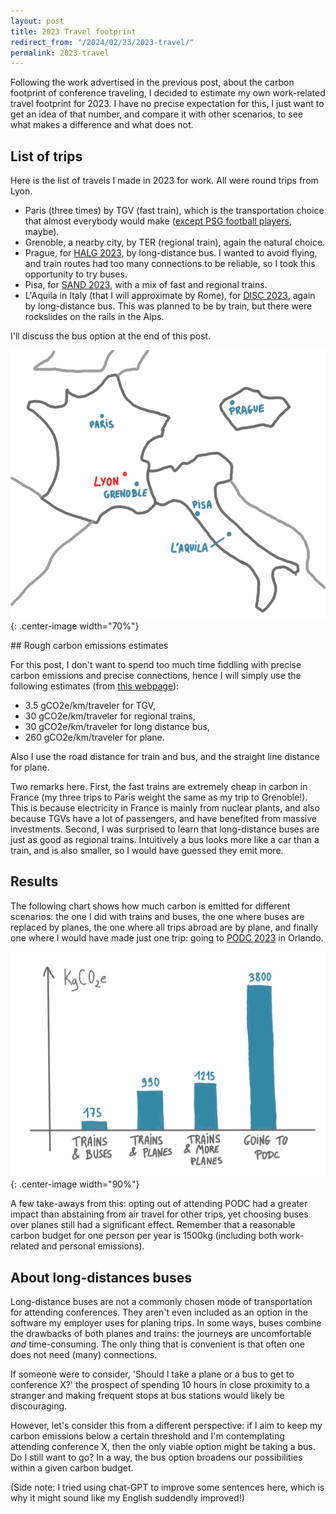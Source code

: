 ```yaml
---
layout: post
title: 2023 Travel footprint 
redirect_from: "/2024/02/23/2023-travel/"
permalink: 2023-travel
---
```


Following the work advertised in the previous post, about the carbon footprint
of conference traveling, I decided to estimate my own work-related travel footprint
for 2023. I have no precise expectation for this, I just want to get an 
idea of that number, and compare it with other scenarios, to see what makes a 
difference and what does not.

## List of trips

Here is the list of travels I made in 2023 for work. All were round trips from 
Lyon.

* Paris (three times) by TGV (fast train), which is the transportation choice 
that almost everybody would make ([except PSG football players](https://www.bbc.com/news/world-europe-62809829), maybe).
* Grenoble, a nearby city, by TER (regional train), again the natural choice. 
* Prague, for [HALG 2023](https://2023.highlightsofalgorithms.org/), by 
long-distance bus. I wanted to avoid flying, and train routes had too many 
connections to be reliable, so I took this opportunity to try buses. 
* Pisa, for [SAND 2023](https://2023.sand-conf.org/), with a mix of fast and 
regional trains.
* L'Aquila in Italy (that I will approximate by Rome), for
[DISC 2023](https://www.disc-conference.org/wp/disc2023/), 
again by long-distance bus. This was planned to be by train, but there were 
rockslides on the rails in the Alps.

I'll discuss the bus option at the end of this post.

![](../assets/map-travel-2023.png){: .center-image width="70%"}

## Rough carbon emissions estimates

For this post, I don't want to spend too much time fiddling with precise 
carbon emissions and precise connections, hence I will simply use the
following estimates (from [this webpage](https://www.sncf-connect.com/train/comparateurco2)):

* 3.5 gCO2e/km/traveler for TGV,
* 30 gCO2e/km/traveler for regional trains,
* 30 gCO2e/km/traveler for long distance bus,
* 260 gCO2e/km/traveler for plane. 

Also I use the road distance for train and bus, and the straight line distance 
for plane.

Two remarks here. First, the fast trains are extremely cheap in carbon in 
France (my three trips to Paris weight the same as my trip to 
Grenoble!). This is because electricity in France is mainly from nuclear 
plants, and also because TGVs have a lot of passengers, and have benefited 
from massive investments.
Second, I was surprised to learn that long-distance buses are just as good 
as regional trains. Intuitively a bus looks more like a car than a train, 
and is also smaller, so I would have guessed they emit more.

## Results

The following chart shows how much carbon is emitted for different scenarios:
the one I did with trains and buses, the one where buses are replaced by 
planes, the one where all trips abroad are by plane, and finally one where 
I would have made just one trip: going to 
[PODC 2023](https://www.podc.org/podc2023/) in Orlando.

![](../assets/histogram-travel-2023.png){: .center-image width="90%"}

A few take-aways from this: opting out of attending PODC had a greater impact 
than abstaining from air travel for other trips, yet choosing buses over planes 
still had a significant effect. Remember that a reasonable carbon budget for 
one person per year is 1500kg (including both work-related and personal 
emissions).

## About long-distances buses

Long-distance buses are not a commonly chosen mode of transportation for 
attending conferences. They aren't even included as an option in the 
software my employer uses for planing trips. In some ways, buses combine 
the drawbacks of both planes and trains: the journeys are uncomfortable *and* 
time-consuming. The only thing that is convenient is that often one does
not need (many) connections.

If someone were to consider, 'Should I take a plane or a bus to get to 
conference X?' the prospect of spending 10 hours in close proximity to a 
stranger and making frequent stops at bus stations would likely be 
discouraging.

However, let's consider this from a different perspective: if I aim to keep 
my carbon emissions below a certain threshold and I'm contemplating attending 
conference X, then the only viable option might be taking a bus. Do I still 
want to go? In a way, the bus option broadens our possibilities within a 
given carbon budget.

(Side note: I tried using chat-GPT to improve some sentences here, which is why 
it might sound like my English suddendly improved!)




